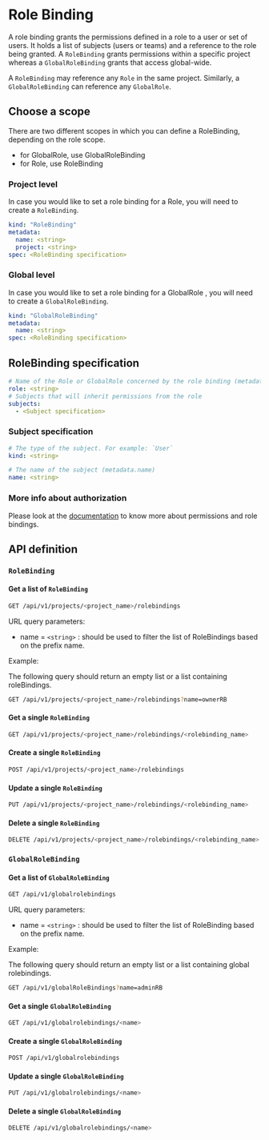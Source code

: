 # Role Binding

A role binding grants the permissions defined in a role to a user or set of users.
It holds a list of subjects (users or teams) and a reference to the role being granted. A `RoleBinding` grants permissions within a specific project whereas a `GlobalRoleBinding` grants that access global-wide.

A `RoleBinding` may reference any `Role` in the same project. Similarly, a `GlobalRoleBinding` can reference any `GlobalRole`.

## Choose a scope

There are two different scopes in which you can define a RoleBinding, depending on the role scope.

- for GlobalRole, use GlobalRoleBinding
- for Role, use RoleBinding

### Project level

In case you would like to set a role binding for a Role, you will need to create a `RoleBinding`.

```yaml
kind: "RoleBinding"
metadata:
  name: <string>
  project: <string>
spec: <RoleBinding specification>
```

### Global level

In case you would like to set a role binding for a GlobalRole , you will need to create a `GlobalRoleBinding`.

```yaml
kind: "GlobalRoleBinding"
metadata:
  name: <string>
spec: <RoleBinding specification>
```

## RoleBinding specification

```yaml
# Name of the Role or GlobalRole concerned by the role binding (metadata.name)
role: <string>
# Subjects that will inherit permissions from the role
subjects: 
  - <Subject specification>
```

### Subject specification

```yaml
# The type of the subject. For example: `User`
kind: <string>

# The name of the subject (metadata.name)
name: <string>
```

### More info about authorization

Please look at the [documentation](../auth/authorization.md) to know more about permissions and role bindings.

## API definition

### `RoleBinding`

#### Get a list of `RoleBinding`

```bash
GET /api/v1/projects/<project_name>/rolebindings
```

URL query parameters:

- name = `<string>` : should be used to filter the list of RoleBindings based on the prefix name.

Example:

The following query should return an empty list or a list containing roleBindings.

```bash
GET /api/v1/projects/<project_name>/rolebindings?name=ownerRB
```

#### Get a single `RoleBinding`

```bash
GET /api/v1/projects/<project_name>/rolebindings/<rolebinding_name>
```

#### Create a single `RoleBinding`

```bash
POST /api/v1/projects/<project_name>/rolebindings
```

#### Update a single `RoleBinding`

```bash
PUT /api/v1/projects/<project_name>/rolebindings/<rolebinding_name>
```

#### Delete a single `RoleBinding`

```bash
DELETE /api/v1/projects/<project_name>/rolebindings/<rolebinding_name>
```

### `GlobalRoleBinding`

#### Get a list of `GlobalRoleBinding`

```bash
GET /api/v1/globalrolebindings
```

URL query parameters:

- name = `<string>` : should be used to filter the list of RoleBinding based on the prefix name.

Example:

The following query should return an empty list or a list containing global rolebindings.

```bash
GET /api/v1/globalRoleBindings?name=adminRB
```

#### Get a single `GlobalRoleBinding`

```bash
GET /api/v1/globalrolebindings/<name>
```

#### Create a single `GlobalRoleBinding`

```bash
POST /api/v1/globalrolebindings
```

#### Update a single `GlobalRoleBinding`

```bash
PUT /api/v1/globalrolebindings/<name>
```

#### Delete a single `GlobalRoleBinding`

```bash
DELETE /api/v1/globalrolebindings/<name>
```
